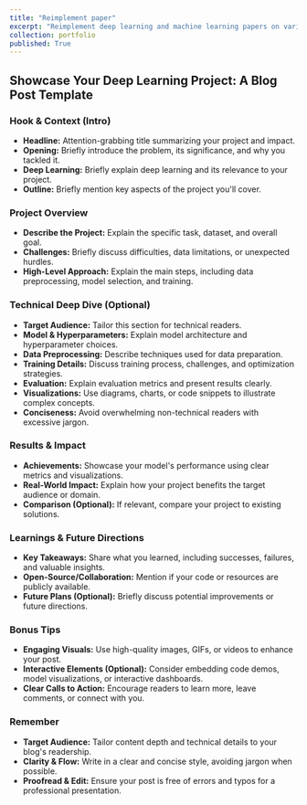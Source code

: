 ```yaml
---
title: "Reimplement paper"
excerpt: "Reimplement deep learning and machine learning papers on various tasks and data types"
collection: portfolio
published: True
---
```


## Showcase Your Deep Learning Project: A Blog Post Template

### Hook & Context (Intro)

- **Headline:** Attention-grabbing title summarizing your project and impact.
- **Opening:** Briefly introduce the problem, its significance, and why you tackled it.
- **Deep Learning:** Briefly explain deep learning and its relevance to your project.
- **Outline:** Briefly mention key aspects of the project you'll cover.

### Project Overview

- **Describe the Project:** Explain the specific task, dataset, and overall goal.
- **Challenges:** Briefly discuss difficulties, data limitations, or unexpected hurdles.
- **High-Level Approach:** Explain the main steps, including data preprocessing, model selection, and training.

### Technical Deep Dive (Optional)

- **Target Audience:** Tailor this section for technical readers.
- **Model & Hyperparameters:** Explain model architecture and hyperparameter choices.
- **Data Preprocessing:** Describe techniques used for data preparation.
- **Training Details:** Discuss training process, challenges, and optimization strategies.
- **Evaluation:** Explain evaluation metrics and present results clearly.
- **Visualizations:** Use diagrams, charts, or code snippets to illustrate complex concepts.
- **Conciseness:** Avoid overwhelming non-technical readers with excessive jargon.

### Results & Impact

- **Achievements:** Showcase your model's performance using clear metrics and visualizations.
- **Real-World Impact:** Explain how your project benefits the target audience or domain.
- **Comparison (Optional):** If relevant, compare your project to existing solutions.

### Learnings & Future Directions

- **Key Takeaways:** Share what you learned, including successes, failures, and valuable insights.
- **Open-Source/Collaboration:** Mention if your code or resources are publicly available.
- **Future Plans (Optional):** Briefly discuss potential improvements or future directions.

### Bonus Tips

- **Engaging Visuals:** Use high-quality images, GIFs, or videos to enhance your post.
- **Interactive Elements (Optional):** Consider embedding code demos, model visualizations, or interactive dashboards.
- **Clear Calls to Action:** Encourage readers to learn more, leave comments, or connect with you.

### Remember

- **Target Audience:** Tailor content depth and technical details to your blog's readership.
- **Clarity & Flow:** Write in a clear and concise style, avoiding jargon when possible.
- **Proofread & Edit:** Ensure your post is free of errors and typos for a professional presentation.
